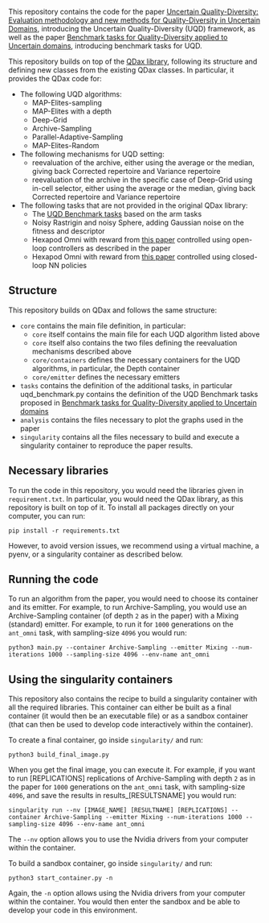 This repository contains the code for the paper [Uncertain Quality-Diversity: Evaluation methodology and new methods for Quality-Diversity in Uncertain Domains](https://ieeexplore.ieee.org/abstract/document/10120985), introducing the Uncertain Quality-Diversity (UQD) framework, as well as the paper [Benchmark tasks for Quality-Diversity applied to Uncertain domains](https://arxiv.org/abs/2304.12454), introducing benchmark tasks for UQD. 

This repository builds on top of the [QDax library](https://github.com/adaptive-intelligent-robotics/QDax), following its structure and defining new classes from the existing QDax classes.
In particular, it provides the QDax code for:
- The following UQD algorithms:
	- MAP-Elites-sampling
	- MAP-Elites with a depth
	- Deep-Grid
	- Archive-Sampling
	- Parallel-Adaptive-Sampling
	- MAP-Elites-Random
- The following mechanisms for UQD setting:
	- reevaluation of the archive, either using the average or the median, giving back Corrected repertoire and Variance repertoire
	- reevaluation of the archive in the specific case of Deep-Grid using in-cell selector, either using the average or the median, giving back Corrected repertoire and Variance repertoire
- The following tasks that are not provided in the original QDax library:
	- The [UQD Benchmark tasks](https://arxiv.org/abs/2304.12454) based on the arm tasks
	- Noisy Rastrigin and noisy Sphere, adding Gaussian noise on the fitness and descriptor
	- Hexapod Omni with reward from [this paper](https://direct.mit.edu/evco/article/24/1/59/1004?casa_token=bZvw7OK9LDoAAAAA:sAvo7rRM3pCk3he3ZW_v_KSPQ44ESToFbDm0-A_s179y8o6RfowglpsTnQDJwlXlOjKIke3o) controlled using open-loop controllers as described in the paper
	- Hexapod Omni with reward from [this paper](https://direct.mit.edu/evco/article/24/1/59/1004?casa_token=bZvw7OK9LDoAAAAA:sAvo7rRM3pCk3he3ZW_v_KSPQ44ESToFbDm0-A_s179y8o6RfowglpsTnQDJwlXlOjKIke3o) controlled using closed-loop NN policies


## Structure

This repository builds on QDax and follows the same structure:
- `core` contains the main file definition, in particular:
	- `core` itself contains the main file for each UQD algorithm listed above
	- `core` itself also contains the two files defining the reevaluation mechanisms described above
	- `core/containers` defines the necessary containers for the UQD algorithms, in particular, the Depth container
	- `core/emitter` defines the necessary emitters
- `tasks` contains the definition of the additional tasks, in particular uqd_benchmark.py contains the definition of the UQD Benchmark tasks proposed in [Benchmark tasks for Quality-Diversity applied to Uncertain domains](https://arxiv.org/abs/2304.12454)
- `analysis` contains the files necessary to plot the graphs used in the paper
- `singularity` contains all the files necessary to build and execute a singularity container to reproduce the paper results.


## Necessary libraries

To run the code in this repository, you would need the libraries given in `requirement.txt`. In particular, you would need the QDax library, as this repository is built on top of it.
To install all packages directly on your computer, you can run:

```
pip install -r requirements.txt
```

However, to avoid version issues, we recommend using a virtual machine, a pyenv, or a singularity container as described below.

## Running the code

To run an algorithm from the paper, you would need to choose its container and its emitter. For example, to run Archive-Sampling, you would use an Archive-Sampling container (of depth `2` as in the paper) with a Mixing (standard) emitter. 
For example, to run it for `1000` generations on the `ant_omni` task, with sampling-size `4096` you would run:

```
python3 main.py --container Archive-Sampling --emitter Mixing --num-iterations 1000 --sampling-size 4096 --env-name ant_omni
```

## Using the singularity containers

This repository also contains the recipe to build a singularity container with all the required libraries.
This container can either be built as a final container (it would then be an executable file) or as a sandbox container (that can then be used to develop code interactively within the container).

To create a final container, go inside `singularity/` and run:
```
python3 build_final_image.py
```

When you get the final image, you can execute it.
For example, if you want to run [REPLICATIONS] replications of Archive-Sampling with depth `2` as in the paper for `1000` generations on the `ant_omni` task, with sampling-size `4096`, and save the results in results_[RESULTSNAME] you would run:

```
singularity run --nv [IMAGE_NAME] [RESULTNAME] [REPLICATIONS] --container Archive-Sampling --emitter Mixing --num-iterations 1000 --sampling-size 4096 --env-name ant_omni
```

The `--nv` option allows you to use the Nvidia drivers from your computer within the container.



To build a sandbox container, go inside `singularity/` and run:
```
python3 start_container.py -n
```

Again, the `-n` option allows using the Nvidia drivers from your computer within the container.
You would then enter the sandbox and be able to develop your code in this environment.
